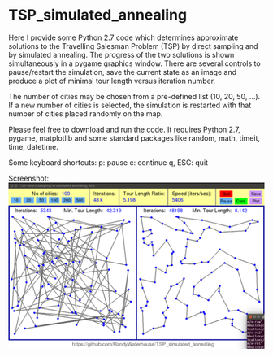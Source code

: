 # TSP_simulated_annealing

Here I provide some Python 2.7 code which determines approximate solutions to the Travelling Salesman Problem (TSP) by direct sampling and by simulated annealing. The progress of the two solutions is shown simultaneously in a pygame graphics window. There are several controls to pause/restart the simulation, save the current state as an image and produce a plot of minimal tour length versus iteration number.

The number of cities may be chosen from a pre-defined list (10, 20, 50, ...). If a new number of cities is selected, the simulation is restarted with that number of cities placed randomly on the map. 

Please feel free to download and run the code. It requires Python 2.7, pygame, matplotlib and some standard packages like random, math, timeit, time, datetime.

Some keyboard shortcuts:
p: pause
c: continue
q, ESC: quit

Screenshot:
![Screenshot](https://github.com/RandyWaterhouse/TSP_simulated_annealing/blob/master/TSP_snap1.png)

